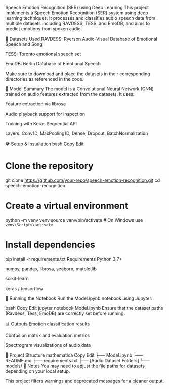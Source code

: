 Speech Emotion Recognition (SER) using Deep Learning
This project implements a Speech Emotion Recognition (SER) system using deep learning techniques. It processes and classifies audio speech data from multiple datasets including RAVDESS, TESS, and EmoDB, and aims to predict emotions from spoken audio.

📁 Datasets Used
RAVDESS: Ryerson Audio-Visual Database of Emotional Speech and Song

TESS: Toronto emotional speech set

EmoDB: Berlin Database of Emotional Speech

Make sure to download and place the datasets in their corresponding directories as referenced in the code.

🧠 Model Summary
The model is a Convolutional Neural Network (CNN) trained on audio features extracted from the datasets. It uses:

Feature extraction via librosa

Audio playback support for inspection

Training with Keras Sequential API

Layers: Conv1D, MaxPooling1D, Dense, Dropout, BatchNormalization

🛠️ Setup & Installation
bash
Copy
Edit
# Clone the repository
git clone https://github.com/your-repo/speech-emotion-recognition.git
cd speech-emotion-recognition

# Create a virtual environment
python -m venv venv
source venv/bin/activate  # On Windows use `venv\Scripts\activate`

# Install dependencies
pip install -r requirements.txt
Requirements
Python 3.7+

numpy, pandas, librosa, seaborn, matplotlib

scikit-learn

keras / tensorflow

🚀 Running the Notebook
Run the Model.ipynb notebook using Jupyter:

bash
Copy
Edit
jupyter notebook Model.ipynb
Ensure that the dataset paths (Ravdess, Tess, EmoDB) are correctly set before running.

📊 Outputs
Emotion classification results

Confusion matrix and evaluation metrics

Spectrogram visualizations of audio data

📁 Project Structure
mathematica
Copy
Edit
├── Model.ipynb
├── README.md
├── requirements.txt
├── [Audio Dataset Folders]
└── models/
📌 Notes
You may need to adjust the file paths for datasets depending on your local setup.

This project filters warnings and deprecated messages for a cleaner output.
